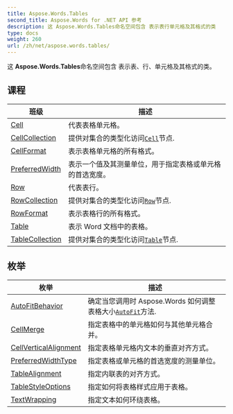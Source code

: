 ```yaml
---
title: Aspose.Words.Tables
second_title: Aspose.Words for .NET API 参考
description: 这 Aspose.Words.Tables命名空间包含 表示表行单元格及其格式的类
type: docs
weight: 260
url: /zh/net/aspose.words.tables/
---
```

这 **Aspose.Words.Tables**命名空间包含 表示表、行、单元格及其格式的类。

## 课程

| 班级 | 描述 |
| --- | --- |
| [Cell](./cell/) | 代表表格单元格。 |
| [CellCollection](./cellcollection/) | 提供对集合的类型化访问[`Cell`](../aspose.words.tables/cell/)节点. |
| [CellFormat](./cellformat/) | 表示表格单元格的所有格式。 |
| [PreferredWidth](./preferredwidth/) | 表示一个值及其测量单位，用于指定表格或单元格的首选宽度。 |
| [Row](./row/) | 代表表行。 |
| [RowCollection](./rowcollection/) | 提供对集合的类型化访问[`Row`](../aspose.words.tables/row/)节点. |
| [RowFormat](./rowformat/) | 表示表格行的所有格式。 |
| [Table](./table/) | 表示 Word 文档中的表格。 |
| [TableCollection](./tablecollection/) | 提供对集合的类型化访问[`Table`](../aspose.words.tables/table/)节点. |
## 枚举

| 枚举 | 描述 |
| --- | --- |
| [AutoFitBehavior](./autofitbehavior/) | 确定当您调用时 Aspose.Words 如何调整表格大小[`AutoFit`](../aspose.words.tables/table/autofit/)方法. |
| [CellMerge](./cellmerge/) | 指定表格中的单元格如何与其他单元格合并。 |
| [CellVerticalAlignment](./cellverticalalignment/) | 指定表格单元格内文本的垂直对齐方式。 |
| [PreferredWidthType](./preferredwidthtype/) | 指定表格或单元格的首选宽度的测量单位。 |
| [TableAlignment](./tablealignment/) | 指定内联表的对齐方式。 |
| [TableStyleOptions](./tablestyleoptions/) | 指定如何将表格样式应用于表格。 |
| [TextWrapping](./textwrapping/) | 指定文本如何环绕表格。 |


